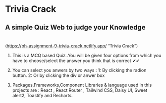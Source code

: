 # Trivia Crack

## A simple Quiz Web to judge your Knowledge

#

(https://ph-assignment-9-trivia-crack.netlify.app/ “Trivia Crack”)

1. This is a MCQ based Quiz..You will be given four options from which you have to choose/select the answer you think that is correct ✔✔

2. You can select you anwers by two ways :
   1: By clicking the radion button. 2: Or by clicking the div or anwer box

3. Packages,Frameworks,Component Libraries & language used in this projects are : React , React Router , Tailwind CSS, Daisy UI, Sweet alert2, Toastify and Recharts.
